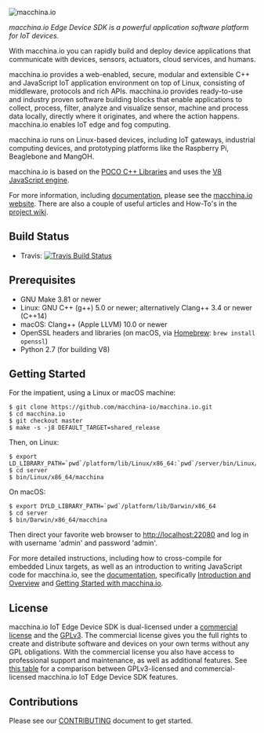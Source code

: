 ![macchina.io][logo]

*macchina.io Edge Device SDK is a powerful application software platform for IoT devices.*

With macchina.io you can rapidly build and deploy device applications that communicate with devices, sensors, actuators, cloud services, and humans.

macchina.io provides a web-enabled, secure, modular and extensible C++ and JavaScript IoT application environment on top of Linux, consisting of middleware, protocols and rich APIs.
macchina.io provides ready-to-use and industry proven software building blocks that enable applications to collect, process, filter, analyze and visualize sensor, machine and process data locally, directly where it originates, and where the action happens.
macchina.io enables IoT edge and fog computing.

macchina.io runs on Linux-based devices, including IoT gateways, industrial computing devices, and prototyping platforms like the Raspberry Pi, Beaglebone and MangOH.

macchina.io is based on the [POCO C++ Libraries](https://pocoproject.org) and
uses the [V8 JavaScript engine](https://developers.google.com/v8/).

For more information, including [documentation](https://macchina.io/docs), please see the
[macchina.io website](https://macchina.io). There are also a couple of useful articles and How-To's in the
[project wiki](https://github.com/macchina-io/macchina.io/wiki).


Build Status
------------

- Travis: [![Travis Build Status](https://travis-ci.org/macchina-io/macchina.io.png?branch=develop)](https://travis-ci.org/macchina-io/macchina.io/)


Prerequisites
-------------

  - GNU Make 3.81 or newer
  - Linux: GNU C++ (g++) 5.0 or newer; alternatively Clang++ 3.4 or newer (C++14)
  - macOS: Clang++ (Apple LLVM) 10.0 or newer
  - OpenSSL headers and libraries (on macOS, via [Homebrew](http://brew.sh): `brew install openssl`)
  - Python 2.7 (for building V8)


Getting Started
---------------

For the impatient, using a Linux or macOS machine:

    $ git clone https://github.com/macchina-io/macchina.io.git
    $ cd macchina.io
    $ git checkout master
    $ make -s -j8 DEFAULT_TARGET=shared_release

Then, on Linux:

    $ export LD_LIBRARY_PATH=`pwd`/platform/lib/Linux/x86_64:`pwd`/server/bin/Linux/x86_64/codeCache
    $ cd server
    $ bin/Linux/x86_64/macchina

On macOS:

    $ export DYLD_LIBRARY_PATH=`pwd`/platform/lib/Darwin/x86_64
    $ cd server
    $ bin/Darwin/x86_64/macchina

Then direct your favorite web browser to <http://localhost:22080> and log in with username 'admin' and password 'admin'.

For more detailed instructions, including how to cross-compile for embedded Linux targets,
as well as an introduction to writing JavaScript code for macchina.io, see
the [documentation](http://macchina.io/docs/index.html), specifically
[Introduction and Overview](http://macchina.io/docs/00100-MacchinaIntroduction.html) and
[Getting Started with macchina.io](http://macchina.io/docs/00100-MacchinaIntroduction.html).

License
-------

macchina.io IoT Edge Device SDK is dual-licensed under a [commercial license](https://macchina.io/sdk_pricing.html) and the [GPLv3](LICENSE.html). The commercial license gives you the full rights to create and distribute software and devices on your own terms without any GPL obligations. With the commercial license you also have access to professional support and maintenance, as well as additional features.
See [this table](https://macchina.io/sdk_pricing.html#table) for a comparison between
GPLv3-licensed and commercial-licensed macchina.io IoT Edge Device SDK features.

Contributions
-------------

Please see our [CONTRIBUTING](https://github.com/macchina-io/macchina.io/blob/develop/CONTRIBUTING.md)
document to get started.

[logo]: doc/images/macchina_logo_320.png "macchina.io Logo"

